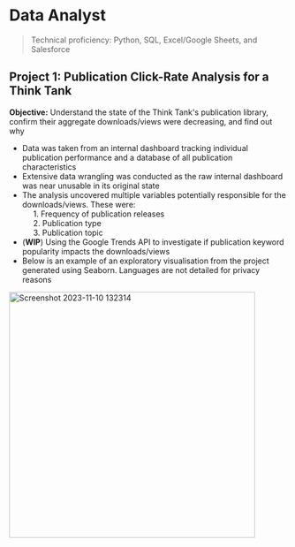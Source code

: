 # Data Analyst
> Technical proficiency: Python, SQL, Excel/Google Sheets, and Salesforce

## Project 1: Publication Click-Rate Analysis for a Think Tank
**Objective:** Understand the state of the Think Tank's publication library, confirm their aggregate downloads/views were decreasing, and find out why
- Data was taken from an internal dashboard tracking individual publication performance and a database of all publication characteristics
- Extensive data wrangling was conducted as the raw internal dashboard was near unusable in its original state
- The analysis uncovered multiple variables potentially responsible for the downloads/views. These were:\
  &nbsp;&nbsp;&nbsp;&nbsp; 1. Frequency of publication releases\
  &nbsp;&nbsp;&nbsp;&nbsp; 2. Publication type\
  &nbsp;&nbsp;&nbsp;&nbsp; 3. Publication topic
- (**WIP**) Using the Google Trends API to investigate if publication keyword popularity impacts the downloads/views
- Below is an example of an exploratory visualisation from the project generated using Seaborn. Languages are not detailed for privacy reasons
<img width="445" alt="Screenshot 2023-11-10 132314" src="https://github.com/Gitbyt3/Portfolio/assets/142446962/11235018-0ea5-4e13-8987-64212bee833a">
